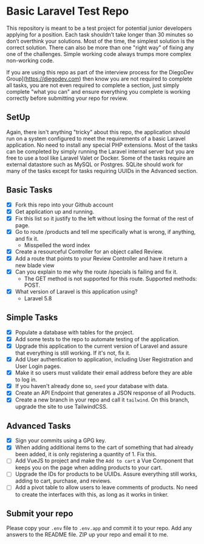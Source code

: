 
# Basic Laravel Test Repo

This repository is meant to be a test project for potential junior developers applying for a position. Each task shouldn’t take longer than 30 minutes so don’t overthink your solutions. Most of the time, the simplest solution is the correct solution. There can also be more than one "right way" of fixing any one of the challenges. Simple working code always trumps more complex non-working code.

If you are using this repo as part of the interview process for the DiegoDev Group](https://diegodev.com) then know you are not required to complete all tasks, you are not even required to complete a section, just simply complete "what you can" and ensure everything you complete is working correctly before submitting your repo for review.

## SetUp

Again, there isn't anything "tricky" about this repo, the application should run on a system configured to meet the requirements of a basic Laravel application. No need to install any special PHP extensions. Most of the tasks can be completed by simply running the Laravel internal server but you are free to use a tool like Laravel Valet or Docker. Some of the tasks require an external datastore such as MySQL or Postgres. SQLite should work for many of the tasks except for tasks requiring UUIDs in the Advanced section.

## Basic Tasks

- [x] Fork this repo into your Github account
- [x] Get application up and running.
- [x] Fix this list so it justify to the left without losing the format of the rest of page.
- [x] Go to route /products and tell me specifically what is wrong, if anything, and fix it.
     - Misspelled the word index
- [x] Create a resourceful Controller for an object called Review.
- [x] Add a route that points to your Review Controller and have it return a new blade view
- [x] Can you explain to me why the route /specials is failing and fix it.
    - The GET method is not supported for this route. Supported methods: POST.
- [x] What version of Laravel is this application using?
    - Laravel 5.8

## Simple Tasks

- [x] Populate a database with tables for the project.
- [x] Add some tests to the repo to automate testing of the application.
- [x] Upgrade this application to the current version of Laravel and assure that everything is still working. If it's not, fix it.
- [x] Add User authentication to application, including User Registration and User Login pages.
- [x] Make it so users must validate their email address before they are able to log in.
- [x] If you haven't already done so, `seed` your database with data.
- [x] Create an API Endpoint that generates a JSON response of all Products.
- [x] Create a new branch in your repo and call it `tailwind`. On this branch, upgrade the site to use TailwindCSS.

## Advanced Tasks

- [x] Sign your commits using a GPG key.
- [x] When adding additional items to the cart of something that had already been added, it is only registering a quantity of 1. Fix this. 
- [ ] Add VueJS to project and make the `Add to cart` a Vue Component that keeps you on the page when adding products to your cart.
- [ ] Upgrade the IDs for products to be UUIDs. Assure everything still works, adding to cart, purchase, and reviews.
- [ ] Add a pivot table to allow users to leave comments of products. No need to create the interfaces with this, as long as it works in tinker. 

## Submit your repo

Please copy your `.env` file to `.env.app` and commit it to your repo. Add any answers to the README file. 
ZIP up your repo and email it to me. 
